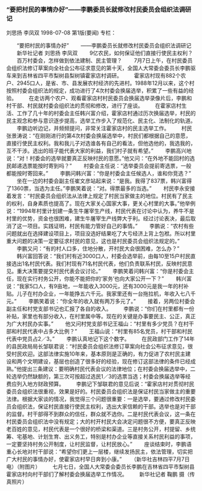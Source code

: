 ### “要把村民的事情办好”——李鹏委员长就修改村民委员会组织法调研记
刘思扬  李凤双
1998-07-08
第1版(要闻)
专栏：

　　“要把村民的事情办好”
　　——李鹏委员长就修改村民委员会组织法调研记
　　新华社记者  刘思扬  李凤双
　　9亿农民，如何保证他们直接行使民主权利？
　　百万村委会，怎样做到依法建制、民主管理？
　　7月7日上午，在村民委员会组织法修订草案向全社会公布征求意见的第十天，全国人大常委会委员长李鹏驱车来到吉林省四平市梨树县梨树镇霍家店村调研。
　　霍家店村现有882个农户、2945口人，是省、市、县发展农村经济的先进村。1988年12月以来，这个村按照村委会组织法的规定，成功进行了4次村委会换届选举，积累了一些有益的经验。
　　在走访两个农户、观看霍家店村村民委员会换届选举录像片后，李鹏和村干部、村民就村委会组织法的贯彻和修改，进行了座谈。
　　在霍家店村生活、工作了几十年的村委会主任韩兴富介绍，霍家店村通过历次换届选举，村民的民主观念和参与意识逐步提高，选举工作步入了规范化、民主化、法制化的轨道。
　　李鹏边听边记，并频频提问，非常关注霍家店村的民主选举工作。
　　村民张景涛说：“在刚刚进行的第4次村委会换届选举中，村民们都根据自己的意愿，直接行使民主权利。我和我儿子对选谁各有自己的看法，但他选他的，我选我的，互不干涉。选出的班子能代表大家的利益，我们村子就有希望。”
　　李鹏高兴地说：“对！村委会的选举就要真正反映村民的意愿。”他又问：“在外地不能回村的选民邮递选票能按时寄到吗？”
　　村委会主任说：“选举委员会提前寄选票，一般都能按时寄回来。”
　　李鹏问韩兴富：“你是村委会主任候选人，谁和你竞选？”
　　坐在一边的村委会副主任崔文彦站起来说：“是我。我得了837票，韩兴富得了1360票，当选为主任。”李鹏笑着说：“对。得票最多的当选。”
　　村民李永安接着发言：“村民委员会组织法从法律上规定了村民当家做主的地位。村民有了民主的权利，自身素质也提高了。现在大家关心国家大事，更关心村里的大事。”他举例说：“1994年村里计划建一条生牛屠宰生产线，村民代表在讨论中认为，养牛不是村里的优势，资金也很困难，建生牛屠宰生产线弊大于利。经过讨论表决，最后取消了这一项目。实践证明，村民有能力管好自己的事情。”
　　李鹏说：“农村有些问题就出在选择建设项目上，项目没选好结果吃了大亏经济上背上包袱。所以村里重大问题的决策一定要征求村民的意见，这也是村民委员会组织法规定的。”
　　李鹏又问：“有的村人口多，住地分散，开村民大会很困难，怎么办？”
　　韩兴富回答说：“我们村有近3000口人，村委会选举前，由每10至15户村民直接选出1名村民代表。我们村现有71名村民代表，他们负责联系村民，反映村民意见。重大决策要提交村民代表会议讨论。”
　　李鹏笑着问韩兴富：“你是村委会主任，现在实行村务公开，你能不能把你的‘家务’也向大家公开一下？”
　　韩兴富说：“我家5口人，有9亩地，一年能收入3000元，还有3000元是我一年的村补贴。儿子在村办企业，一年能挣五六千元。我家里还有一台拖拉机，年收入七八千元。”
　　李鹏笑着说：“你全年的收入就有两万多元了。”
　　接着，另两位村委会副主任和村党支部书记也汇报了各自的收入。
　　李鹏说：“你们在村里都有一份补贴，家里也有部分收入，在村里属中等。现在的关键是办事要民主、公正，真正为广大村民办实事。”
　　他又问村党支部书记王福山：“村里有多少党员？在村干部和村民代表中占多大比例？”
　　王福山说：“村里有85名党员，村干部和村民代表中党员占2／3。”
　　李鹏认真地记下这个数字。
　　在民政部门工作了14年的县民政局局长邹联君说：“村民委员会组织法修订草案向社会公布征求意见，很受村民欢迎。这部法律实施10年来，基本原则是正确的，有力促进了农村民主建设和两个文明建设，基层也创造了很多好的经验，现在修订这部法律的条件已经成熟。”他提出三条建议：要明确村民代表会议的法律地位；在村委会换届选举中，二轮选举仍然缺额的，第三次可按超过选民1／3的选票当选；村委会换届选举等经费应列入地方财政预算。
　　李鹏记下邹联君的意见后说：“霍家店村对贯彻村民委员会组织法很重视，效果是好的。村民委员会组织法是保证村民当家做主的重要法律。根据大家谈的情况，我觉得三个问题很重要：一是选举，要通过修改村民委员会组织法，保证村民直接行使民主权利，选出大家信赖的干部。选举也是对干部的监督。村干部得不到群众的信任，群众就不选你。二是村民代表会议，这一条在村民委员会组织法中没有规定；大的村开村民大会决定问题很不方便，要真正反映老百姓的意见，村民代表是一个很好的桥梁和渠道。三是村务公开，村提留、乡统筹、宅基地、计划生育、出义务工，特别是村办企业等直接关系村民利益的事项，一定要坚持村务公开制度，让村民监督，让村民放心。”
　　座谈结束时，李鹏语重心长地对村干部说：“希望你们更上一层楼，继续发扬民主，依法管理，切实把广大村民的事情办好，使霍家店村早日奔到小康。”
　　（新华社吉林四平7月7日电）（附图片）
　　七月七日，全国人大常委会委员长李鹏在吉林省四平市梨树县霍家店村向村干部们了解村委会换届选举工作情况。
　　新华社记者  鞠鹏  摄（传真照片）
